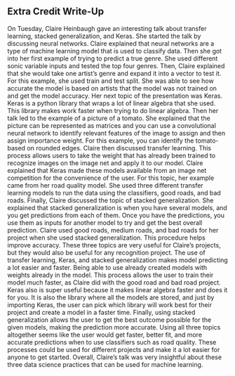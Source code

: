 ## Extra Credit Write-Up ##

On Tuesday, Claire Heinbaugh gave an interesting talk about transfer learning, stacked generalization, and Keras. She started the talk by discussing neural networks. Claire explained that neural networks are a type of machine learning model that is used to classify data. Then she got into her first example of trying to predict a true genre. She used different sonic variable inputs and tested the top four genres. Then, Claire explained that she would take one artist’s genre and expand it into a vector to test it. For this example, she used train and test split. She was able to see how accurate the model is based on artists that the model was not trained on and get the model accuracy.
Her next topic of the presentation was Keras. Keras is a python library that wraps a lot of linear algebra that she used. This library makes work faster when trying to do linear algebra. Then her talk led to the example of a picture of a tomato. She explained that the picture can be represented as matrices and you can use a convolutional neural network to identify relevant features of the image to assign and then assign importance weight. For this example, you can identify the tomato-based on rounded edges. 
Claire then discussed transfer learning. This process allows users to take the weight that has already been trained to recognize images on the image net and apply it to our model. Claire explained that Keras made these models available from an image net competition for the convenience of the user. For this topic, her example came from her road quality model. She used three different transfer learning models to run the data using the classifiers, good roads, and bad roads. 
Finally, Claire discussed the topic of stacked generalization. She explained that stacked generalization is when you have several models, and you get predictions from each of them. Once you have the predictions, you use them as inputs for another model to try and get the best overall prediction. Claire used good roads, medium roads, and bad roads for her project when she used stacked generalization. This procedure helps improve accuracy. 
These three topics are very useful for Claire’s projects, but they would also be useful for any recognition project. The use of transfer learning, Keras, and stacked generalization makes model predicting a lot easier and faster. Being able to use already created models with weights already in the model. This process allows the user to train their model much faster, as Claire did with the good road and bad road project. Keras also is super useful because it makes linear algebra faster and does it for you. It is also the library where all the models are stored, and just by importing Keras, the user can pick which library will work best for their project and create a model in a faster time. Finally, using stacked generalization allows the user to get the best outcome possible for the given models, making the prediction more accurate. Using all three topics altogether seems like the user would get faster, better fit, and more accurate predictions when to use classifiers such as road quality. These processes could be used for different projects and make it a lot easier for anyone to get started. Overall, Claire’s talk was very insightful about these three data science practices that can be used for machine learning. 
